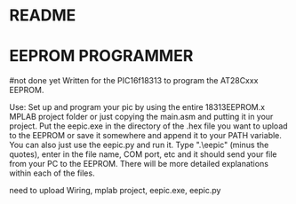 # README
# EEPROM PROGRAMMER
#not done yet
Written for the PIC16f18313 to program the AT28Cxxx EEPROM.


  Use: Set up and program your pic by using the entire 18313EEPROM.x MPLAB project folder or just copying the main.asm and putting it in your project. Put the eepic.exe in the directory of the .hex file you want to upload to the EEPROM or save it somewhere and append it to your PATH variable. You can also just use the eepic.py and run it. Type ".\eepic" (minus the quotes), enter in the file name, COM port, etc and it should send your file from your PC to the EEPROM. There will be more detailed explanations within each of the files.
  
need to upload Wiring, mplab project, eepic.exe, eepic.py

